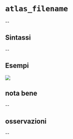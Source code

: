 # `atlas_filename`

--

## Sintassi

--

## Esempi

![](/img/variabili/atlas_filename/atlas_filename1.png)

## nota bene

--

## osservazioni

--